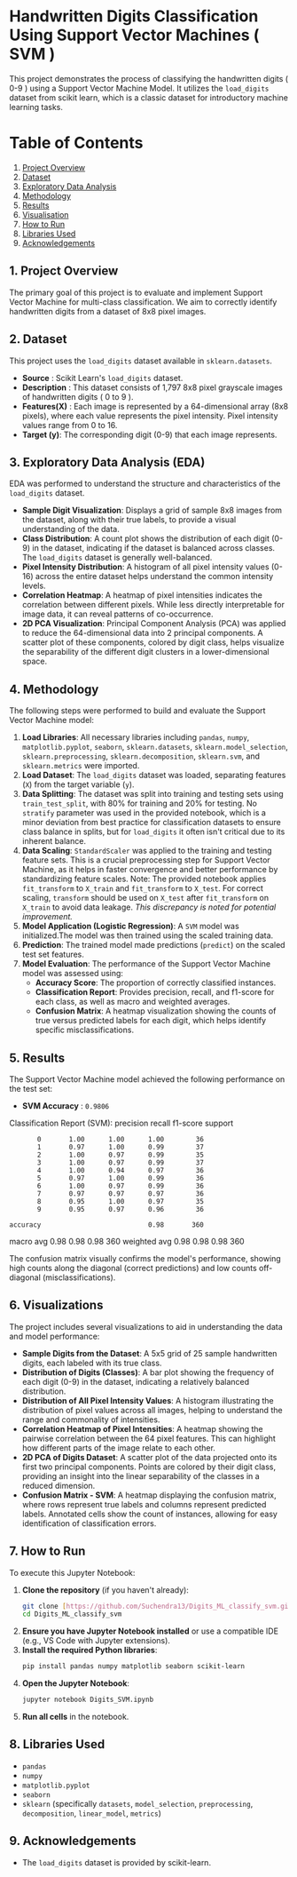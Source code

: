 # Handwritten Digits Classification Using Support Vector Machines ( SVM )
 This project demonstrates the process of classifying the handwritten digits ( 0-9 ) using a Support Vector Machine Model. It utilizes the `load_digits` dataset from scikit learn, which is a classic dataset for introductory machine learning tasks.

# Table of Contents

1. [Project Overview](#project-overview)
2. [Dataset](#dataset)
3. [Exploratory Data Analysis](#exploratory-data-analysis)
4. [Methodology](#methodology)
5. [Results](#results)
6. [Visualisation](#visualisation)
7. [How to Run](#how-to-run)
8. [Libraries Used](#libraries-used)
9. [Acknowledgements](#acknowledgemenets)

## 1. Project Overview 
The primary goal of this project is to evaluate and implement Support Vector Machine for multi-class classification. We aim to correctly identify handwritten digits from a dataset of 8x8 pixel images. 

## 2. Dataset
This project uses the `load_digits` dataset available in `sklearn.datasets`.
* **Source** : Scikit Learn's `load_digits` dataset.
* **Description** : This dataset consists of 1,797 8x8 pixel grayscale images of handwritten digits ( 0 to 9 ).
* **Features(X)** :  Each image is represented by a 64-dimensional array (8x8 pixels), where each value represents the pixel intensity. Pixel intensity values range from 0 to 16.
* **Target (y)**: The corresponding digit (0-9) that each image represents.

## 3. Exploratory Data Analysis (EDA)

EDA was performed to understand the structure and characteristics of the `load_digits` dataset.

* **Sample Digit Visualization**: Displays a grid of sample 8x8 images from the dataset, along with their true labels, to provide a visual understanding of the data.
* **Class Distribution**: A count plot shows the distribution of each digit (0-9) in the dataset, indicating if the dataset is balanced across classes. The `load_digits` dataset is generally well-balanced.
* **Pixel Intensity Distribution**: A histogram of all pixel intensity values (0-16) across the entire dataset helps understand the common intensity levels.
* **Correlation Heatmap**: A heatmap of pixel intensities indicates the correlation between different pixels. While less directly interpretable for image data, it can reveal patterns of co-occurrence.
* **2D PCA Visualization**: Principal Component Analysis (PCA) was applied to reduce the 64-dimensional data into 2 principal components. A scatter plot of these components, colored by digit class, helps visualize the separability of the different digit clusters in a lower-dimensional space.

## 4. Methodology

The following steps were performed to build and evaluate the Support Vector Machine model:

1.  **Load Libraries**: All necessary libraries including `pandas`, `numpy`, `matplotlib.pyplot`, `seaborn`, `sklearn.datasets`, `sklearn.model_selection`, `sklearn.preprocessing`, `sklearn.decomposition`, `sklearn.svm`, and `sklearn.metrics` were imported.
2.  **Load Dataset**: The `load_digits` dataset was loaded, separating features (`X`) from the target variable (`y`).
3.  **Data Splitting**: The dataset was split into training and testing sets using `train_test_split`, with 80% for training and 20% for testing. No `stratify` parameter was used in the provided notebook, which is a minor deviation from best practice for classification datasets to ensure class balance in splits, but for `load_digits` it often isn't critical due to its inherent balance.
4.  **Data Scaling**: `StandardScaler` was applied to the training and testing feature sets. This is a crucial preprocessing step for Support Vector Machine, as it helps in faster convergence and better performance by standardizing feature scales. Note: The provided notebook applies `fit_transform` to `X_train` and `fit_transform` to `X_test`. For correct scaling, `transform` should be used on `X_test` after `fit_transform` on `X_train` to avoid data leakage. *This discrepancy is noted for potential improvement.*
5.  **Model Application (Logistic Regression)**: A `SVM` model was initialized.The model was then trained using the scaled training data.
6.  **Prediction**: The trained model made predictions (`predict`) on the scaled test set features.
7.  **Model Evaluation**: The performance of the Support Vector Machine model was assessed using:
    * **Accuracy Score**: The proportion of correctly classified instances.
    * **Classification Report**: Provides precision, recall, and f1-score for each class, as well as macro and weighted averages.
    * **Confusion Matrix**: A heatmap visualization showing the counts of true versus predicted labels for each digit, which helps identify specific misclassifications.
  
## 5. Results

The Support Vector Machine model achieved the following performance on the test set:
* **SVM Accuracy** : `0.9806`

Classification Report (SVM):
               precision    recall  f1-score   support

           0       1.00      1.00      1.00        36
           1       0.97      1.00      0.99        37
           2       1.00      0.97      0.99        35
           3       1.00      0.97      0.99        37
           4       1.00      0.94      0.97        36
           5       0.97      1.00      0.99        36
           6       1.00      0.97      0.99        36
           7       0.97      0.97      0.97        36
           8       0.95      1.00      0.97        35
           9       0.95      0.97      0.96        36

    accuracy                           0.98       360
   macro avg       0.98      0.98      0.98       360
weighted avg       0.98      0.98      0.98       360

The confusion matrix visually confirms the model's performance, showing high counts along the diagonal (correct predictions) and low counts off-diagonal (misclassifications).

## 6. Visualizations

The project includes several visualizations to aid in understanding the data and model performance:

* **Sample Digits from the Dataset**: A 5x5 grid of 25 sample handwritten digits, each labeled with its true class.
* **Distribution of Digits (Classes)**: A bar plot showing the frequency of each digit (0-9) in the dataset, indicating a relatively balanced distribution.
* **Distribution of All Pixel Intensity Values**: A histogram illustrating the distribution of pixel values across all images, helping to understand the range and commonality of intensities.
* **Correlation Heatmap of Pixel Intensities**: A heatmap showing the pairwise correlation between the 64 pixel features. This can highlight how different parts of the image relate to each other.
* **2D PCA of Digits Dataset**: A scatter plot of the data projected onto its first two principal components. Points are colored by their digit class, providing an insight into the linear separability of the classes in a reduced dimension.
* **Confusion Matrix - SVM**: A heatmap displaying the confusion matrix, where rows represent true labels and columns represent predicted labels. Annotated cells show the count of instances, allowing for easy identification of classification errors.

## 7. How to Run

To execute this Jupyter Notebook:

1.  **Clone the repository** (if you haven't already):
    ```bash
    git clone [https://github.com/Suchendra13/Digits_ML_classify_svm.git](https://github.com/Suchendra13/Digits_ML_classify_svm.git)
    cd Digits_ML_classify_svm
    ```
2.  **Ensure you have Jupyter Notebook installed** or use a compatible IDE (e.g., VS Code with Jupyter extensions).
3.  **Install the required Python libraries**:
    ```bash
    pip install pandas numpy matplotlib seaborn scikit-learn
    ```
4.  **Open the Jupyter Notebook**:
    ```bash
    jupyter notebook Digits_SVM.ipynb
    ```
5.  **Run all cells** in the notebook.

## 8. Libraries Used

* `pandas`
* `numpy`
* `matplotlib.pyplot`
* `seaborn`
* `sklearn` (specifically `datasets`, `model_selection`, `preprocessing`, `decomposition`, `linear_model`, `metrics`)

## 9. Acknowledgements

* The `load_digits` dataset is provided by scikit-learn.
